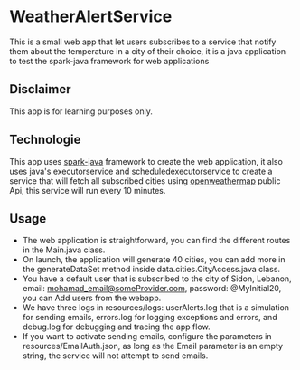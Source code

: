 # WeatherAlertService
This is a small web app that let users subscribes to a service that notify them about the temperature in a city of their choice, it is a java application to test the spark-java framework for web applications

## Disclaimer
This app is for learning purposes only.

## Technologie

This app uses [spark-java](https://sparkjava.com/) framework to create the web application, it also uses java's executorservice and scheduledexecutorservice to create a service that will fetch all subscribed cities using [openweathermap](https://openweathermap.org/) public Api, this service will run every 10 minutes.


## Usage

* The web application is straightforward, you can find the different routes in the Main.java class.
* On launch, the application will generate 40 cities, you can add more in the generateDataSet method inside data.cities.CityAccess.java class.
* You have a default user that is subscribed to the city of Sidon, Lebanon, email: mohamad_email@someProvider.com, password: @MyInitial20, you can Add users from the webapp.
* We have three logs in resources/logs:
userAlerts.log that is a simulation for sending emails, errors.log for logging exceptions and errors, and debug.log for debugging and tracing the app flow.
* If you want to activate sending emails, configure the parameters in resources/EmailAuth.json, as long as the Email parameter is an empty string, the service will not attempt to send emails.

